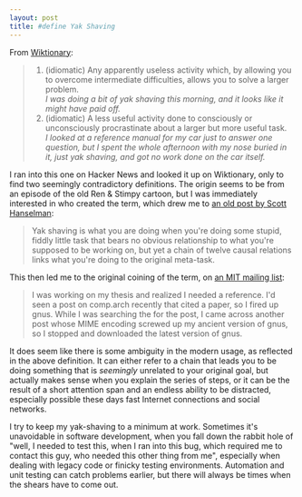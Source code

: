 ```yaml
---
layout: post
title: #define Yak Shaving
---
```


From [Wiktionary](http://en.wiktionary.org/wiki/yak_shaving):
>1. (idiomatic) Any apparently useless activity which, by allowing you to overcome intermediate difficulties, allows you to solve a larger problem.  
_I was doing a bit of yak shaving this morning, and it looks like it might have paid off._  
>2. (idiomatic) A less useful activity done to consciously or unconsciously procrastinate about a larger but more useful task.  
_I looked at a reference manual for my car just to answer one question, but I spent the whole afternoon with my nose buried in it, just yak shaving, and got no work done on the car itself._

I ran into this one on Hacker News and looked it up on Wiktionary, only to find two seemingly contradictory definitions. The origin seems to be from an episode of the old Ren & Stimpy cartoon, but I was immediately interested in who created the term, which drew me to [an old post by Scott Hanselman](http://www.hanselman.com/blog/YakShavingDefinedIllGetThatDoneAsSoonAsIShaveThisYak.aspx):

>Yak shaving is what you are doing when you're doing some stupid, fiddly little task that bears no obvious relationship to what you're supposed to be working on, but yet a chain of twelve causal relations links what you're doing to the original meta-task.

This then led me to the original coining of the term, on [an MIT mailing list](http://projects.csail.mit.edu/gsb/old-archive/gsb-archive/gsb2000-02-11.html):

>I was working on my thesis and realized I needed a reference.  I'd
seen a post on comp.arch recently that cited a paper, so I fired up
gnus.  While I was searching the for the post, I came across another
post whose MIME encoding screwed up my ancient version of gnus, so I
stopped and downloaded the latest version of gnus.

It does seem like there is some ambiguity in the modern usage, as reflected in the above definition. It can either refer to a chain that leads you to be doing something that is _seemingly_ unrelated to your original goal, but actually makes sense when you explain the series of steps, or it can be the result of a short attention span and an endless ability to be distracted, especially possible these days fast Internet connections and social networks.

I try to keep my yak-shaving to a minimum at work. Sometimes it's unavoidable in software development, when you fall down the rabbit hole of "well, I needed to test this, when I ran into this bug, which required me to contact this guy, who needed this other thing from me", especially when dealing with legacy code or finicky testing environments. Automation and unit testing can catch problems earlier, but there will always be times when the shears have to come out.